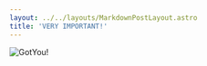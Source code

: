 ```yaml
---
layout: ../../layouts/MarkdownPostLayout.astro
title: 'VERY IMPORTANT!'
---
```


<img src="/gorilla.jpg" alt="GotYou!" class="pic">